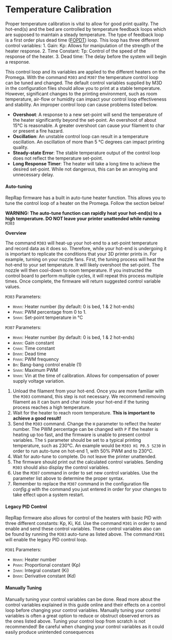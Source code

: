 # Temperature Calibration

Proper temperature calibration is vital to allow for good print quality. The hot-end\(s\) and the bed are controlled by temperature feedback loops which are supposed to maintain a steady temperature. The type of feedback loop is a first order plus dead time \([FOPDT](https://controlguru.com/process-data-dynamic-modeling-and-a-recipe-for-profitable-control/)\) loop. This loop has three different control variables: 1. Gain: Kp: Allows for manipulation of the strength of the heater response. 2. Time Constant: Tp: Control of the speed of the response of the heater. 3. Dead time: The delay before the system will begin a response.

This control loop and its variables are applied to the different heaters on the Promega. With the command `M303` and `M307` the temperature control loop can be tuned and changed. The default control variables supplied by M3D in the configuration files should allow you to print at a stable temperature. However, significant changes to the printing environment, such as room temperature, air-flow or humidity can impact your control loop effectiveness and stability. An improper control loop can cause problems listed below.

* **Overshoot**: A response to a new set-point will send the temperature of the heater significantly beyond the set-point. An overshoot of about 15°C is reasonable. A greater overshoot can cause your filament to char or present a fire hazard. 
* **Oscillation**: An unstable control loop can result in a temperature oscillation. An oscillation of more than 5 °C degrees can impact printing quality.
* **Steady-state Error**: The stable temperature output of the control loop does not reflect the temperature set-point.
* **Long Response Timer**: The heater will take a long time to achieve the desired set-point. While not dangerous, this can be an annoying and unnecessary delay.

#### Auto-tuning

RepRap firmware has a built in auto-tune heater function. This allows you to tune the control loop of a heater on the Promega. Follow the section below!

**WARNING: The auto-tune function can rapidly heat your hot-end\(s\) to a high temperature. DO NOT leave your printer unattended while running** `M303`

**Overview**

The command `M303` will heat-up your hot-end to a set-point temperature and record data as it does so. Therefore, while your hot-end is undergoing it is important to replicate the conditions that your 3D printer prints in. For example, turning on your nozzle fans. First, the tuning process will heat the hot-end to your set temperature. It will likely overshoot the set-point. The nozzle will then cool-down to room temperature. If you instructed the control board to perform multiple cycles, it will repeat this process multiple times. Once complete, the firmware will return suggested control variable values.

`M303` Parameters:

* `Hnnn`: Heater number \(by default: 0 is bed, 1 & 2 hot-ends\)
* `Pnnn`: PWM percentage from 0 to 1.
* `Snnn`: Set-point temperature in °C

`M307` Parameters:

* `Hnnn`: Heater number \(by default: 0 is bed, 1 & 2 hot-ends\)
* `Annn`: Gain constant
* `Cnnn`: Time constant
* `Dnnn`: Dead time
* `Fnnn`: PWM frequency
* `Bn`: Bang-bang control enable \(1\)
* `Snnn`: Maximum PWM
* `Vnnn`: Vin at the time of calibration. Allows for compensation of power supply voltage variation.

1. Unload the filament from your hot-end. Once you are more familiar with the `M303` command, this step is not necessary. We recommend removing filament as it can burn and char inside your hot-end if the tuning process reaches a high temperature.
2. Wait for the heater to reach room temperature. **This is important to achieve a good result!**
3. Send the `M303` command. Change the `H` parameter to reflect the heater number. The PWM percentage can be changed with `P` if the heater is heating up too fast, and the firmware is unable to present control variables. The `S` parameter should be set to a typical printing temperature, such as 230°C. An example would be `M303 H1 P0.5 S230` in order to run auto-tune on hot-end 1, with 50% PWM and to 230°C.
4. Wait for auto-tune to complete. Do not leave the printer unattended.
5. The firmware should print out the calculated control variables. Sending `M303` should also display the control variables.
6. Use the `M307` command in order to set new control variables. Use the parameter list above to determine the proper syntax. 
7. Remember to replace the `M307` command in the configuration file _config.g_ with the command you just entered in order for your changes to take effect upon a system restart.

#### Legacy PID Control

RepRap firmware also allows for control of the heaters with basic PID with three different constants: Kp, Ki, Kd. Use the command `M301` in order to send enable and send these control variables. These control variables also can be found by running the `M303` auto-tune as listed above. The command `M301` will enable the legacy PID control loop.

`M301` Parameters:

* `Hnnn`: Heater number
* `Pnnn`: Proportional constant \(Kp\)
* `Innn`: Integral constant \(Ki\)
* `Dnnn`: Derivative constant \(Kd\)

#### Manually Tuning

Manually tuning your control variables can be done. Read more about the control variables explained in this guide online and their effects on a control loop before changing your control variables. Manually tuning your control variables is often a great option to reduce or obstruct observed errors as the ones listed above. Tuning your control loop from scratch is not recommended! Be careful when changing your control variables as it could easily produce unintended consequences

